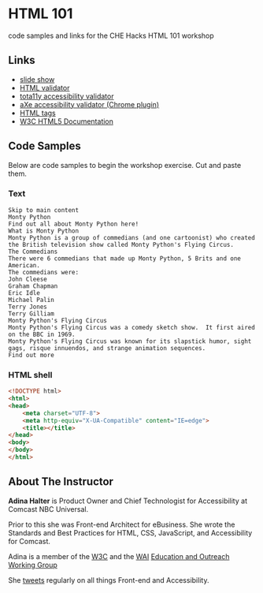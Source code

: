# HTML 101

code samples and links for the CHE Hacks HTML 101 workshop

## Links

* [slide show](https://github.com/CHEhacks/workshops/blob/master/HTML101/HTML_101_Workshop.pdf)
* [HTML validator](https://html5.validator.nu/)
* [tota11y accessibility validator](http://khan.github.io/tota11y/)
* [aXe accessibility validator (Chrome plugin)](https://chrome.google.com/webstore/detail/axe/lhdoppojpmngadmnindnejefpokejbdd?hl=en-US)
* [HTML tags](http://www.w3schools.com/tags/)
* [W3C HTML5 Documentation](http://www.w3.org/TR/html5/)

## Code Samples

Below are code samples to begin the workshop exercise.  Cut and paste them.

### Text
```
Skip to main content
Monty Python
Find out all about Monty Python here!
What is Monty Python
Monty Python is a group of commedians (and one cartoonist) who created the British television show called Monty Python's Flying Circus.
The Commedians
There were 6 commedians that made up Monty Python, 5 Brits and one American.
The commedians were:
John Cleese
Graham Chapman
Eric Idle
Michael Palin
Terry Jones
Terry Gilliam
Monty Python's Flying Circus
Monty Python's Flying Circus was a comedy sketch show.  It first aired on the BBC in 1969.
Monty Python's Flying Circus was known for its slapstick humor, sight gags, risque innuendos, and strange animation sequences.
Find out more
```

### HTML shell
```html
<!DOCTYPE html>
<html>
<head>
    <meta charset="UTF-8">
    <meta http-equiv="X-UA-Compatible" content="IE=edge">
    <title></title>
</head>
<body>
</body>
</html>
```

## About The Instructor

**Adina Halter** is Product Owner and Chief Technologist for Accessibility at Comcast NBC Universal.

Prior to this she was Front-end Architect for eBusiness.  She wrote the Standards and Best Practices for HTML, CSS, JavaScript, and Accessibility for Comcast.

Adina is a member of the [W3C](http://www.w3.org/) and the [WAI](http://www.w3.org/WAI/) [Education and Outreach Working Group](http://www.w3.org/WAI/EO/)

She [tweets](https://twitter.com/haltersweb) regularly on all things Front-end and Accessibility.

